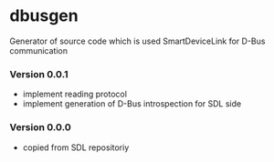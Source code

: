 # dbusgen
Generator of source code which is used SmartDeviceLink for D-Bus communication

### Version 0.0.1
* implement reading protocol
* implement generation of D-Bus introspection for SDL side

### Version 0.0.0
* copied from SDL repositoriy
